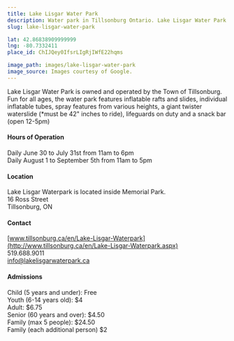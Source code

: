 ```yaml
---
title: Lake Lisgar Water Park
description: Water park in Tillsonburg Ontario. Lake Lisgar Water Park is owned and operated by the Town of Tillsonburg.
slug: lake-lisgar-water-park

lat: 42.86838909999999
lng: -80.7332411
place_id: ChIJQey0IfsrLIgRjIWfE22hqms

image_path: images/lake-lisgar-water-park
image_source: Images courtesy of Google.
---
```


Lake Lisgar Water Park is owned and operated by the Town of Tillsonburg.  Fun for all ages, the water park features inflatable rafts and slides, individual inflatable tubes, spray features from various heights, a giant twister waterslide (*must be 42" inches to ride), lifeguards on duty and a snack bar (open 12-5pm)

#### Hours of Operation
Daily June 30 to July 31st from 11am to 6pm  
Daily August 1 to September 5th from 11am to 5pm

#### Location
Lake Lisgar Waterpark is located inside Memorial Park.  
16 Ross Street  
Tillsonburg, ON 

#### Contact
[www.tillsonburg.ca/en/Lake-Lisgar-Waterpark](http://www.tillsonburg.ca/en/Lake-Lisgar-Waterpark.aspx)  
519.688.9011  
info@lakelisgarwaterpark.ca

#### Admissions
Child (5 years and under): Free  
Youth (6-14 years old): $4  
Adult: $6.75  
Senior (60 years and over): $4.50  
Family (max 5 people): $24.50  
Family (each additional person) $2  


